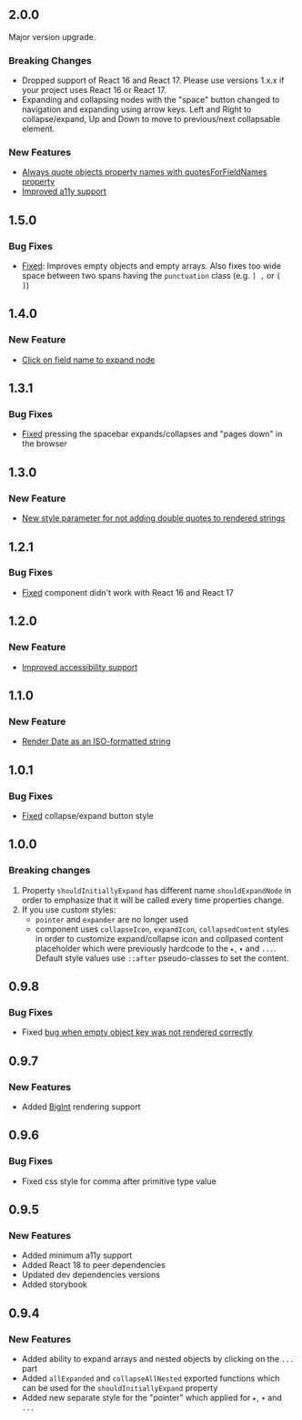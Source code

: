 ## 2.0.0

Major version upgrade.

### Breaking Changes

- Dropped support of React 16 and React 17. Please use versions 1.x.x if your project uses React 16 or React 17.
- Expanding and collapsing nodes with the "space" button changed to navigation and expanding using arrow keys. Left and Right to collapse/expand, Up and Down to move to previous/next collapsable element.

### New Features

- [Always quote objects property names with quotesForFieldNames property](https://github.com/AnyRoad/react-json-view-lite/pull/31)
- [Improved a11y support](https://github.com/AnyRoad/react-json-view-lite/pull/32)

## 1.5.0

### Bug Fixes

- [Fixed](https://github.com/AnyRoad/react-json-view-lite/issues/28): Improves empty objects and empty arrays. Also fixes too wide space between two spans having the `punctuation` class (e.g. `] ,` or `[  ]`)

## 1.4.0

### New Feature

- [Click on field name to expand node](https://github.com/AnyRoad/react-json-view-lite/pull/27)

## 1.3.1

### Bug Fixes

- [Fixed](https://github.com/AnyRoad/react-json-view-lite/issues/24) pressing the spacebar expands/collapses and "pages down" in the browser

## 1.3.0

### New Feature

- [New style parameter for not adding double quotes to rendered strings](https://github.com/AnyRoad/react-json-view-lite/issues/22)

## 1.2.1

### Bug Fixes

- [Fixed](https://github.com/AnyRoad/react-json-view-lite/issues/20) component didn't work with React 16 and React 17

## 1.2.0

### New Feature

- [Improved accessibility support](https://github.com/AnyRoad/react-json-view-lite/pull/16)

## 1.1.0

### New Feature

- [Render Date as an ISO-formatted string](https://github.com/AnyRoad/react-json-view-lite/pull/13)

## 1.0.1

### Bug Fixes

- [Fixed](https://github.com/AnyRoad/react-json-view-lite/pull/14) collapse/expand button style

## 1.0.0

### Breaking changes

1. Property `shouldInitiallyExpand` has different name `shouldExpandNode` in order to emphasize that it will be called every time properties change.
2. If you use custom styles:
   - `pointer` and `expander` are no longer used
   - component uses `collapseIcon`, `expandIcon`, `collapsedContent` styles in order to customize expand/collapse icon and collpased content placeholder which were previously hardcode to the `▸`, `▾` and `...`.
     Default style values use `::after` pseudo-classes to set the content.

## 0.9.8

### Bug Fixes

- Fixed [bug when empty object key was not rendered correctly](https://github.com/AnyRoad/react-json-view-lite/issues/9)

## 0.9.7

### New Features

- Added [BigInt](https://developer.mozilla.org/en-US/docs/Web/JavaScript/Reference/Global_Objects/BigInt) rendering support

## 0.9.6

### Bug Fixes

- Fixed css style for comma after primitive type value

## 0.9.5

### New Features

- Added minimum a11y support
- Added React 18 to peer dependencies
- Updated dev dependencies versions
- Added storybook

## 0.9.4

### New Features

- Added ability to expand arrays and nested objects by clicking on the `...` part
- Added `allExpanded` and `collapseAllNested` exported functions which can be used for the `shouldInitiallyExpand` property
- Added new separate style for the "pointer" which applied for `▸`, `▾` and `...`
